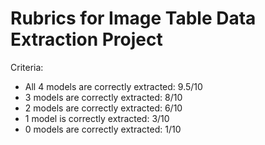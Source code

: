 # Rubrics for Image Table Data Extraction Project

Criteria:
- All 4 models are correctly extracted: 9.5/10
- 3 models are correctly extracted: 8/10
- 2 models are correctly extracted: 6/10
- 1 model is correctly extracted: 3/10
- 0 models are correctly extracted: 1/10
